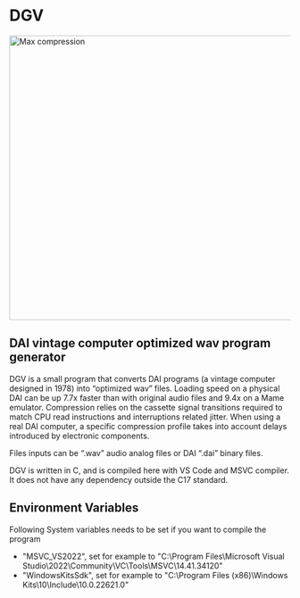 # DGV

<img width="1133" height="510" alt="Max compression" src="https://github.com/user-attachments/assets/e0ec5d09-395e-40b1-a5e8-348896c9f97c" />

## DAI vintage computer optimized wav program generator

DGV is a small program that converts DAI programs (a vintage computer designed in 1978) into “optimized wav” files.
Loading speed on a physical DAI can be up 7.7x faster than with original audio files and 9.4x on a Mame emulator.
Compression relies on the cassette signal transitions required to match CPU read instructions and interruptions related jitter.
When using a real DAI computer, a specific compression profile takes into account delays introduced by electronic components.    

Files inputs can be “.wav” audio analog files or DAI “.dai” binary files. 

DGV is written in C, and is compiled here with VS Code and MSVC compiler.
It does not have any dependency outside the C17 standard.


## Environment Variables
Following System variables needs to be set if you want to compile the program
- "MSVC_VS2022", set for example to "C:\Program Files\Microsoft Visual Studio\2022\Community\VC\Tools\MSVC\14.41.34120"
- "WindowsKitsSdk", set for example to "C:\Program Files (x86)\Windows Kits\10\Include\10.0.22621.0"

